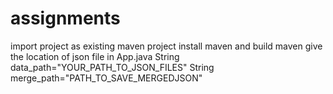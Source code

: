 # assignments

import project as existing maven project 
install maven and build maven
give the location of json file in App.java
  String data_path="YOUR_PATH_TO_JSON_FILES"
  String merge_path="PATH_TO_SAVE_MERGEDJSON"
